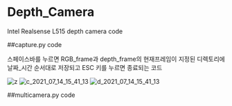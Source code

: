 # Depth_Camera
Intel Realsense L515 depth camera code

##capture.py code

스페이스바를 누르면 RGB_frame과 depth_frame의 현재프레임이 지정된 디렉토리에 날짜_시간 순서대로 저장되고 
ESC 키를 누르면 종료되는 코드

![z](https://user-images.githubusercontent.com/66056440/125575554-b930855b-1821-4729-97b4-86d96c053007.PNG)
![c_2021_07_14_15_41_13](https://user-images.githubusercontent.com/66056440/125575353-4886c991-50dc-4e1a-a821-f02a213768f5.png)
![d_2021_07_14_15_41_13](https://user-images.githubusercontent.com/66056440/125575383-45b000ab-6a1e-4102-bd47-641b48e23e65.png)

##multicamera.py code 
